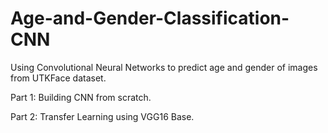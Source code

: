 # Age-and-Gender-Classification-CNN
Using Convolutional Neural Networks to predict age and gender of images from UTKFace dataset.

Part 1: Building CNN from scratch.

Part 2: Transfer Learning using VGG16 Base.
